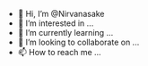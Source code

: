 - 👋 Hi, I’m @Nirvanasake
- 👀 I’m interested in ...
- 🌱 I’m currently learning ...
- 💞️ I’m looking to collaborate on ...
- 📫 How to reach me ...

<!---
Nirvanasake/Nirvanasake is a ✨ special ✨ repository because its `README.md` (this file) appears on your GitHub profile.
You can click the Preview link to take a look at your changes.
--->
